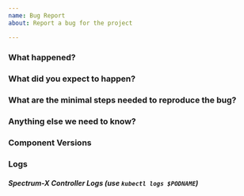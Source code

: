 ```yaml
---
name: Bug Report
about: Report a bug for the project

---
```

<!-- Please use this template while reporting a bug and provide as much relevant info as possible. Doing so give us the best chance to find a prompt resolution to your issue -->

### What happened?

### What did you expect to happen?

### What are the minimal steps needed to reproduce the bug?

### Anything else we need to know?

### Component Versions

### Logs
##### Spectrum-X Controller Logs (use `kubectl logs $PODNAME`)
